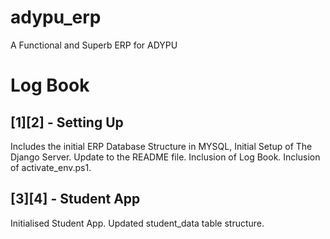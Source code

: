 # adypu_erp
A Functional and Superb ERP for ADYPU

Log Book
====================================================
## [1][2] - Setting Up

Includes the initial ERP Database Structure in MYSQL, Initial Setup of The Django Server. Update to the README file. Inclusion of Log Book. Inclusion of activate_env.ps1.

## [3][4] - Student App

Initialised Student App. Updated student_data table structure.